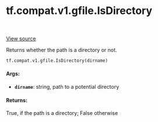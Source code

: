 <div itemscope itemtype="http://developers.google.com/ReferenceObject">
<meta itemprop="name" content="tf.compat.v1.gfile.IsDirectory" />
<meta itemprop="path" content="Stable" />
</div>

# tf.compat.v1.gfile.IsDirectory

<!-- Insert buttons and diff -->

<table class="tfo-notebook-buttons tfo-api" align="left">
</table>

<a target="_blank" href="/code/stable/tensorflow/python/lib/io/file_io.py">View source</a>



Returns whether the path is a directory or not.

``` python
tf.compat.v1.gfile.IsDirectory(dirname)
```



<!-- Placeholder for "Used in" -->


#### Args:


* <b>`dirname`</b>: string, path to a potential directory


#### Returns:

True, if the path is a directory; False otherwise


